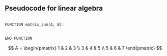 ## Pseudocode for linear algebra

```python

FUNCTION matrix_sum(A, B):


END FUNCTION

```


$$
    A = \begin{pmatrix}
        1 & 2 & 3 \\
        3 & 4 & 5 \\
        5 & 6 & 7
        \end{pmatrix}
$$

